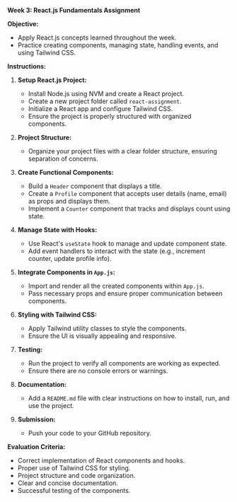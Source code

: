 **Week 3: React.js Fundamentals Assignment**

**Objective:**

- Apply React.js concepts learned throughout the week.
- Practice creating components, managing state, handling events, and using Tailwind CSS.

**Instructions:**

1. **Setup React.js Project:**

   - Install Node.js using NVM and create a React project.
   - Create a new project folder called `react-assignment`.
   - Initialize a React app and configure Tailwind CSS.
   - Ensure the project is properly structured with organized components.

2. **Project Structure:**

   - Organize your project files with a clear folder structure, ensuring separation of concerns.

3. **Create Functional Components:**

   - Build a `Header` component that displays a title.
   - Create a `Profile` component that accepts user details (name, email) as props and displays them.
   - Implement a `Counter` component that tracks and displays count using state.

4. **Manage State with Hooks:**

   - Use React's `useState` hook to manage and update component state.
   - Add event handlers to interact with the state (e.g., increment counter, update profile info).

5. **Integrate Components in `App.js`:**

   - Import and render all the created components within `App.js`.
   - Pass necessary props and ensure proper communication between components.

6. **Styling with Tailwind CSS:**

   - Apply Tailwind utility classes to style the components.
   - Ensure the UI is visually appealing and responsive.

7. **Testing:**

   - Run the project to verify all components are working as expected.
   - Ensure there are no console errors or warnings.

8. **Documentation:**

   - Add a `README.md` file with clear instructions on how to install, run, and use the project.

9. **Submission:**

   - Push your code to your GitHub repository.

**Evaluation Criteria:**

- Correct implementation of React components and hooks.
- Proper use of Tailwind CSS for styling.
- Project structure and code organization.
- Clear and concise documentation.
- Successful testing of the components.

